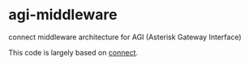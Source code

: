agi-middleware
==============

connect middleware architecture for AGI (Asterisk Gateway Interface)

This code is largely based on [connect](https://github.com/senchalabs/connect).
